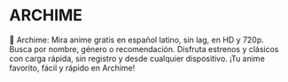 # ARCHIME
🎌 Archime: Mira anime gratis en español latino, sin lag, en HD y 720p. Busca por nombre, género o recomendación. Disfruta estrenos y clásicos con carga rápida, sin registro y desde cualquier dispositivo. ¡Tu anime favorito, fácil y rápido en Archime!
